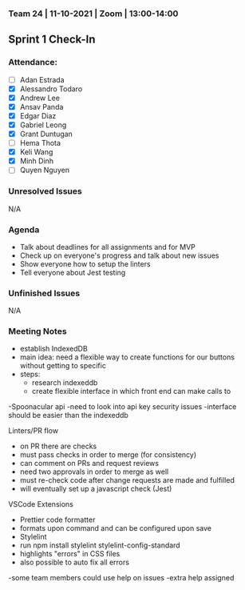 ### Team 24 | 11-10-2021 | Zoom | 13:00-14:00

## Sprint 1 Check-In

### Attendance:

- [ ] Adan Estrada
- [x] Alessandro Todaro
- [x] Andrew Lee
- [x] Ansav Panda
- [x] Edgar Diaz
- [x] Gabriel Leong
- [x] Grant Duntugan
- [ ] Hema Thota
- [x] Keli Wang
- [x] Minh Dinh
- [ ] Quyen Nguyen

### Unresolved Issues

N/A

### Agenda

- Talk about deadlines for all assignments and for MVP
- Check up on everyone's progress and talk about new issues
- Show everyone how to setup the linters
- Tell everyone about Jest testing

### Unfinished Issues

N/A

### Meeting Notes

- establish IndexedDB
- main idea: need a flexible way to create functions for our buttons without getting to specific
- steps:
  - research indexeddb
  - create flexible interface in which front end can make calls to

-Spoonacular api
-need to look into api key security issues
-interface should be easier than the indexeddb

Linters/PR flow

- on PR there are checks
- must pass checks in order to merge (for consistency)
- can comment on PRs and request reviews
- need two approvals in order to merge as well
- must re-check code after change requests are made and fulfilled
- will eventually set up a javascript check (Jest)

VSCode Extensions

- Prettier code formatter
- formats upon command and can be configured upon save
- Stylelint
- run npm install stylelint stylelint-config-standard
- highlights "errors" in CSS files
- also possible to auto fix all errors

-some team members could use help on issues
-extra help assigned

